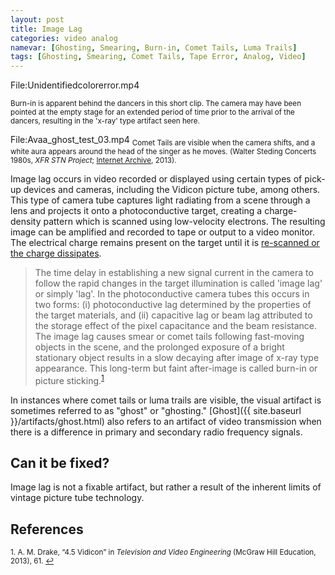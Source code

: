 ```yaml
---
layout: post
title: Image Lag
categories: video analog
namevar: [Ghosting, Smearing, Burn-in, Comet Tails, Luma Trails]
tags: [Ghosting, Smearing, Comet Tails, Tape Error, Analog, Video]
---
```


File:Unidentifiedcolorerror.mp4

<sub>Burn-in is apparent behind the dancers in this short clip. The camera may have been pointed at the empty stage for an extended period of time prior to the arrival of the dancers, resulting in the 'x-ray' type artifact seen here. </sub>

File:Avaa_ghost_test_03.mp4
<sub>Comet Tails are visible when the camera shifts, and a white aura appears around the head of the singer as he moves. (Walter Steding Concerts 1980s, _XFR STN Project_; [Internet Archive](https://archive.org/details/XFR_2013-07-27_1A_01), 2013).</sub>

Image lag occurs in video recorded or displayed using certain types of pick-up devices and cameras, including the Vidicon picture tube, among others. This type of camera tube captures light radiating from a scene through a lens and projects it onto a photoconductive target, creating a charge-density pattern which is scanned using low-velocity electrons. The resulting image can be amplified and recorded to tape or output to a video monitor. The electrical charge remains present on the target until it is [re-scanned or the charge dissipates](http://en.wikipedia.org/wiki/Video_camera_tube).

<blockquote>The time delay in establishing a new signal current in the camera to follow the rapid changes in the target illumination is called 'image lag' or simply 'lag'. In the photoconductive camera tubes this occurs in two forms: (i) photoconductive lag determined by the properties of the target materials, and (ii) capacitive lag or beam lag attributed to the storage effect of the pixel capacitance and the beam resistance. The image lag causes smear or comet tails following fast-moving objects in the scene, and the prolonged exposure of a bright stationary object results in a slow decaying after image of x-ray type appearance. This long-term but faint after-image is called burn-in or picture sticking.<sup><a href="#fn1" id="ref1">1</a></sup></blockquote>    

In instances where comet tails or luma trails are visible, the visual artifact is sometimes referred to as "ghost" or "ghosting." [Ghost]({{ site.baseurl }}/artifacts/ghost.html) also refers to an artifact of video transmission when there is a difference in primary and secondary radio frequency signals.

## Can it be fixed?

Image lag is not a fixable artifact, but rather a result of the inherent limits of vintage picture tube technology.

## References

<sup id="fn1">1. A. M. Drake, “4.5 Vidicon” in _Television and Video Engineering_ (McGraw Hill Education, 2013), 61. <a href="#ref1" title="Jump back to footnote 1 in the text.">↩</a></sup>  
